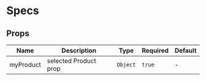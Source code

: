 # Specs

## Props

<!-- @vuese:Specs:props:start -->
|Name|Description|Type|Required|Default|
|---|---|---|---|---|
|myProduct|selected Product prop|`Object`|`true`|-|

<!-- @vuese:Specs:props:end -->


